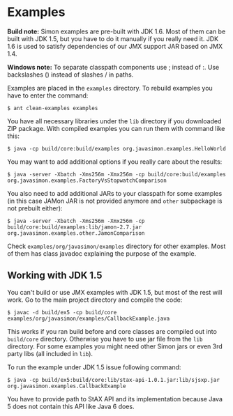 # Examples #

**Build note:** Simon examples are pre-built with JDK 1.6. Most of them can be built with JDK 1.5, but you have to do it manually if you really need it. JDK 1.6 is used to satisfy dependencies of our JMX support JAR based on JMX 1.4.

**Windows note:** To separate classpath components use ; instead of :. Use backslashes (\) instead of slashes / in paths.

Examples are placed in the `examples` directory. To rebuild examples you have to enter the command:
```
$ ant clean-examples examples
```

You have all necessary libraries under the `lib` directory if you downloaded ZIP package. With compiled examples you can run them with command like this:
```
$ java -cp build/core:build/examples org.javasimon.examples.HelloWorld
```

You may want to add additional options if you really care about the results:
```
$ java -server -Xbatch -Xms256m -Xmx256m -cp build/core:build/examples org.javasimon.examples.FactoryVsStopwatchComparison
```

You also need to add additional JARs to your classpath for some examples (in this case JAMon JAR is not provided anymore and `other` subpackage is not prebuilt either):
```
$ java -server -Xbatch -Xms256m -Xmx256m -cp build/core:build/examples:lib/jamon-2.7.jar org.javasimon.examples.other.JamonComparison
```

Check `examples/org/javasimon/examples` directory for other examples. Most of them has class javadoc explaining the purpose of the example.

## Working with JDK 1.5 ##

You can't build or use JMX examples with JDK 1.5, but most of the rest will work. Go to the main project directory and compile the code:
```
$ javac -d build/ex5 -cp build/core examples/org/javasimon/examples/CallbackExample.java
```

This works if you ran build before and core classes are compiled out into `build/core` directory. Otherwise you have to use jar file from the `lib` directory. For some examples you might need other Simon jars or even 3rd party libs (all included in `lib`).

To run the example under JDK 1.5 issue following command:
```
$ java -cp build/ex5:build/core:lib/stax-api-1.0.1.jar:lib/sjsxp.jar org.javasimon.examples.CallbackExample
```

You have to provide path to StAX API and its implementation because Java 5 does not contain this API like Java 6 does.